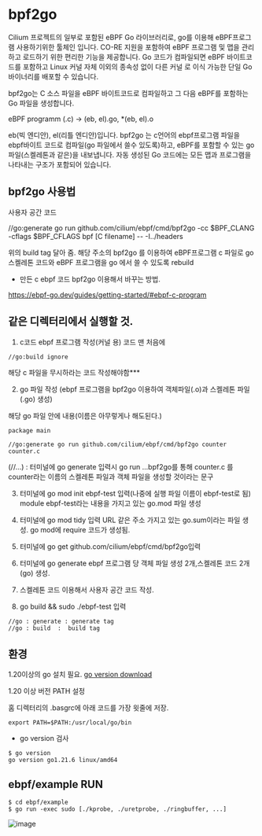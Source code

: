 # bpf2go
Cilium 프로젝트의 일부로 포함된 eBPF Go 라이브러리로, go를 이용해 eBPF프로그램 사용하기위한 툴체인 입니다.
CO-RE 지원을 포함하여 eBPF 프로그램 및 맵을 관리하고 로드하기 위한 편리한 기능을 제공합니다.
Go 코드가 컴파일되면 eBPF 바이트코드를 포함하고 Linux 커널 자체 이외의 종속성 없이 다른 커널
로 이식 가능한 단일 Go 바이너리를 배포할 수 있습니다.

bpf2go는 C 소스 파일을 eBPF 바이트코드로 컴파일하고 그 다음 eBPF를 포함하는 Go 파일을 생성합니다.

eBPF programm (.c)  -> (eb, el).go,  *(eb, el).o

eb(빅 엔디안), el(리틀 엔디안)입니다.
bpf2go 는 c언어의 ebpf프로그램 파일을 ebpf바이트 코드로  컴파일(go 파일에서 쓸수 있도록)하고, eBPF를 포함할 수 있는 go 파일(스켈레톤과 같은)을 내보냅니다.
자동 생성된 Go 코드에는 모든 맵과 프로그램을 나타내는 구조가 포함되어 있습니다.


## bpf2go 사용법 

사용자 공간 코드

//go:generate go run github.com/cilium/ebpf/cmd/bpf2go -cc $BPF_CLANG  -cflags $BPF_CFLAGS bpf [C filename] -- -I../headers

위의 build tag 달아 줌.
해당 주소의 bpf2go 를 이용하여 eBPF프로그램 c 파일로 go 스켈레톤 코드와 eBPF 프로그램을 go 에서 쓸 수 있도록 rebuild 



* 만든 c ebpf 코드 bpf2go 이용해서 바꾸는 방법.

https://ebpf-go.dev/guides/getting-started/#ebpf-c-program

같은 디렉터리에서 실행할 것.
---
1. c코드 ebpf 프로그램 작성(커널 용)
코드 맨 처음에 
```
//go:build ignore
```
해당 c 파일을 무시하라는 코드 작성해야함***



2. go 파일 작성 (ebpf 프로그램을 bpf2go 이용하여 객체파일(.o)과 스켈레톤 파일(.go) 생성)

해당 go 파일 안에 내용(이름은 아무렇게나 해도된다.)
```
package main

//go:generate go run github.com/cilium/ebpf/cmd/bpf2go counter counter.c
```
(//...) : 터미널에 go generate 입력시 go run ...bpf2go를 통해  counter.c 를 counter라는 이름의 스켈레톤 파일과 객체 파일을 생성할 것이라는 문구



3. 터미널에 go mod init ebpf-test 입력(나중에 실행 파일 이름이 ebpf-test로 됨)
	module ebpf-test라는 내용을 가지고 있는 go.mod 파일 생성
	

4. 터미널에 go mod tidy 입력
	URL 같은 주소 가지고 있는 go.sum이라는 파일 생성.
	go mod에 require 코드가 생성됨.

5. 터미널에 go get github.com/cilium/ebpf/cmd/bpf2go입력


6. 터미널에 go generate 
	ebpf 프로그램 당 객체 파일 생성 2개,스켈레톤 코드 2개(go) 생성.

7. 스켈레톤 코드 이용해서 사용자 공간 코드 작성.

8. go build && sudo ./ebpf-test 입력 

```
//go : generate : generate tag
//go : build  :  build tag
```

## 환경
1.20이상의 go 설치 필요.
[go version download](https://go.dev/dl/)


1.20 이상 버전 PATH 설정

홈 디렉터리의 .basgrc에 아래 코드를 가장 윗줄에 저장. 
```
export PATH=$PATH:/usr/local/go/bin
```


* go version 검사
```
$ go version
go version go1.21.6 linux/amd64

```

## ebpf/example RUN
```
$ cd ebpf/example
$ go run -exec sudo [./kprobe, ./uretprobe, ./ringbuffer, ...]
```
![image](https://github.com/ziguin0925/web_1/assets/117524772/dfaa33a5-f70d-44f3-8574-bd2cf22e3c8e)
